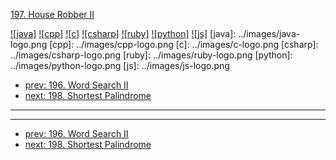 [197. House Robber II](https://leetcode.com/problems/house-robber-ii/)

[![java]](../java/197-house-robber-ii.md)
[![cpp]](../cpp/197-house-robber-ii.md)
[![c]](../c/197-house-robber-ii.md)
[![csharp]](../csharp/197-house-robber-ii.md)
[![ruby]](../ruby/197-house-robber-ii.md)
[![python]](../python/197-house-robber-ii.md)
[![js]](../js/197-house-robber-ii.md)
[java]: ../images/java-logo.png
[cpp]: ../images/cpp-logo.png
[c]: ../images/c-logo.png
[csharp]: ../images/csharp-logo.png
[ruby]: ../images/ruby-logo.png
[python]: ../images/python-logo.png
[js]: ../images/js-logo.png

- [prev: 196. Word Search II](196-word-search-ii.md)
- [next: 198. Shortest Palindrome](198-shortest-palindrome.md)

---


---

- [prev: 196. Word Search II](196-word-search-ii.md)
- [next: 198. Shortest Palindrome](198-shortest-palindrome.md)
